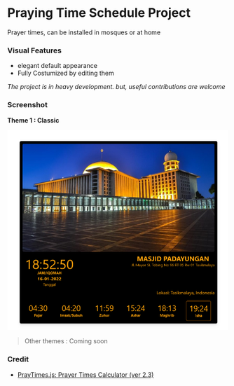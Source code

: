 # Praying Time Schedule Project

Prayer times, can be installed in mosques or at home 

### Visual Features

- elegant default appearance
- Fully Costumized by editing them

*The project is in heavy development. but, useful contributions are welcome*

### Screenshot

**Theme 1 : Classic**

![Screenshot 1](assets/images/screenshot1.png)

> Other themes : Coming soon

### Credit

- [PrayTimes.js: Prayer Times Calculator (ver 2.3)](http://praytimes.org/calculation)
